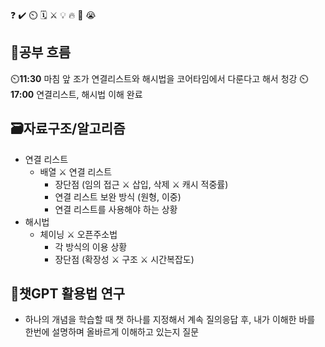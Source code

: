 ❓ ✔️ ⏲️ 🗓️ ⚔️ 💡 🔥 🎵 😭

## 🧠공부 흐름
⏲️**11:30** 마침 앞 조가 연결리스트와 해시법을 코어타임에서 다룬다고 해서 청강
⏲️**17:00** 연결리스트, 해시법 이해 완료

## 🗃️자료구조/알고리즘
- 연결 리스트
    - 배열 ⚔️ 연결 리스트
        - 장단점 (임의 접근 ⚔️ 삽입, 삭제 ⚔️ 캐시 적중률)
        - 연결 리스트 보완 방식 (원형, 이중)
        - 연결 리스트를 사용해야 하는 상황        
- 해시법
    - 체이닝 ⚔️ 오픈주소법
        - 각 방식의 이용 상황
        - 장단점 (확장성 ⚔️ 구조 ⚔️ 시간복잡도)        

## 💬챗GPT 활용법 연구
- 하나의 개념을 학습할 때 챗 하나를 지정해서 계속 질의응답 후, 내가 이해한 바를 한번에 설명하며 올바르게 이해하고 있는지 질문